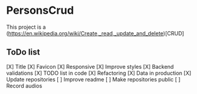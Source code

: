 # PersonsCrud

This project is a (https://en.wikipedia.org/wiki/Create,_read,_update_and_delete)[CRUD]


## ToDo list

[X] Title
[X] Favicon
[X] Responsive
[X] Improve styles
[X] Backend validations
[X] TODO list in code
[X] Refactoring
[X] Data in production
[X] Update repositories
[ ] Improve readme
[ ] Make repositories public
[ ] Record audios
